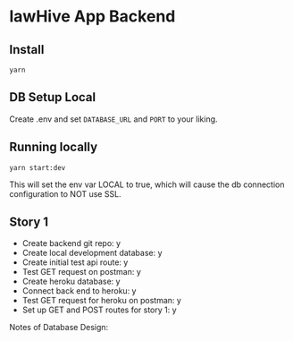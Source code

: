 # lawHive App Backend 

## Install

`yarn`

## DB Setup Local

Create .env and set `DATABASE_URL` and `PORT` to your liking.

## Running locally

`yarn start:dev`

This will set the env var LOCAL to true, which will cause the db connection configuration to NOT use SSL.

## Story 1 

- Create backend git repo: y
- Create local development database: y
- Create initial test api route: y 
- Test GET request on postman: y 
- Create heroku database: y
- Connect back end to heroku: y  
- Test GET request for heroku on postman: y 
- Set up GET and POST routes for story 1: y 

Notes of Database Design: 


